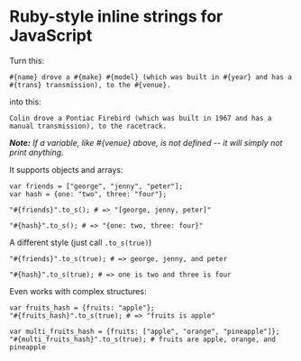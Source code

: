 # Ruby-style inline strings for JavaScript

Turn this:

    #{name} drove a #{make} #{model} (which was built in #{year} and has a #{trans} transmission), to the #{venue}.

into this:

    Colin drove a Pontiac Firebird (which was built in 1967 and has a manual transmission), to the racetrack.

***Note:** If a variable, like #{venue} above, is not defined -- it will simply not print anything.*

It supports objects and arrays:

    var friends = ["george", "jenny", "peter"];
    var hash = {one: "two", three: "four"};

    "#{friends}".to_s(); # => "[george, jenny, peter]"
    
    "#{hash}".to_s(); # => "{one: two, three: four}"

A different style (just call `.to_s(true)`)
    
    "#{friends}".to_s(true); # => george, jenny, and peter
    
    "#{hash}".to_s(true); # => one is two and three is four  

Even works with complex structures:

    var fruits_hash = {fruits: "apple"};
    "#{fruits_hash}".to_s(true); # => "fruits is apple"
    
    var multi_fruits_hash = {fruits: ["apple", "orange", "pineapple"]};
    "#{multi_fruits_hash}".to_s(true); # fruits are apple, orange, and pineapple